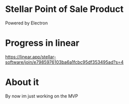 # Stellar Point of Sale Product

Powered by Electron

 # Progress in linear

 https://linear.app/stellar-software/join/e7985976103ba6a1fcbc95df353495ad?s=4

 # About it

 By now im just working on the MVP 

